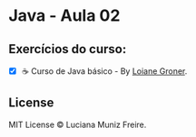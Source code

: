 # Java - Aula 02

## Exercícios do curso:

 - [x] :coffee: Curso de Java básico - By [Loiane Groner](http://loiane.training).


## License

MIT License © Luciana Muniz Freire.